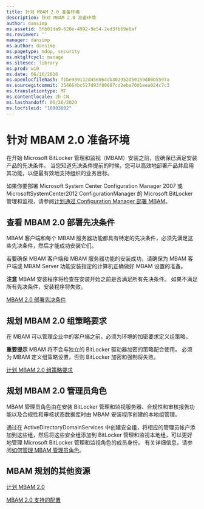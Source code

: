 ```yaml
---
title: 针对 MBAM 2.0 准备环境
description: 针对 MBAM 2.0 准备环境
author: dansimp
ms.assetid: 5fb01da9-620e-4992-9e54-2ed3fb69e6af
ms.reviewer: ''
manager: dansimp
ms.author: dansimp
ms.pagetype: mdop, security
ms.mktglfcycl: manage
ms.sitesec: library
ms.prod: w10
ms.date: 06/16/2016
ms.openlocfilehash: f1be989112d456064db302952d50159d00b5597a
ms.sourcegitcommit: 354664bc527d93f80687cd2eba70d1eea024c7c3
ms.translationtype: MT
ms.contentlocale: zh-CN
ms.lasthandoff: 06/26/2020
ms.locfileid: "10803802"
---
```

# 针对 MBAM 2.0 准备环境


在开始 Microsoft BitLocker 管理和监视（MBAM）安装之前，应确保已满足安装产品的先决条件。 当您知道先决条件提前的时候，您可以高效地部署产品并启用其功能，以便最有效地支持组织的业务目标。

如果你要部署 Microsoft System Center Configuration Manager 2007 或 MicrosoftSystemCenter2012 ConfigurationManager 的 Microsoft BitLocker 管理和监视，请参阅[计划通过 Configuration Manager 部署 MBAM](planning-to-deploy-mbam-with-configuration-manager-2.md)。

## 查看 MBAM 2.0 部署先决条件


MBAM 客户端和每个 MBAM 服务器功能都具有特定的先决条件，必须先满足这些先决条件，然后才能成功安装它们。

若要确保 MBAM 客户端和 MBAM 服务器功能的安装成功，请确保为 MBAM 客户端或 MBAM Server 功能安装指定的计算机正确做好 MBAM 设置的准备。

**注意** MBAM 安装程序将检查在安装开始之前是否满足所有先决条件。 如果不满足所有先决条件，安装程序将失败。

 

[MBAM 2.0 部署先决条件](mbam-20-deployment-prerequisites-mbam-2.md)

## 规划 MBAM 2.0 组策略要求


在 MBAM 可以管理企业中的客户端之前，必须为环境的加密要求定义组策略。

**重要提示** MBAM 将不会与独立的 BitLocker 驱动器加密的策略配合使用。 必须为 MBAM 定义组策略设置，否则 BitLocker 加密和强制将失败。

 

[计划 MBAM 2.0 组策略要求](planning-for-mbam-20-group-policy-requirements-mbam-2.md)

## 规划 MBAM 2.0 管理员角色


MBAM 管理员角色由在安装 BitLocker 管理和监视服务器、合规性和审核报告功能以及合规性和审核状态数据库时由 MBAM 安装程序创建的本地组管理。

通过在 ActiveDirectoryDomainServices 中创建安全组，将相应的管理员帐户添加到这些组，然后将这些安全组添加到 BitLocker 管理和监视本地组，可以更好地管理 Microsoft BitLocker 管理和监视角色的成员身份。 有关详细信息，请参阅[如何管理 MBAM 管理员角色](how-to-manage-mbam-administrator-roles-mbam-2.md)。

## MBAM 规划的其他资源


[计划 MBAM 2.0](planning-for-mbam-20-mbam-2.md)

[MBAM 2.0 支持的配置](mbam-20-supported-configurations-mbam-2.md)

 

 





